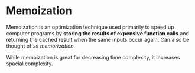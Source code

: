 # Memoization

Memoization is an optimization technique used primarily to speed up computer programs 
by **storing the results of expensive function calls** and returning the cached result 
when the same inputs occur again. Can also be thought of as *memorization*.

While memoization is great for decreasing time complexity, it increases spacial 
complexity. 


